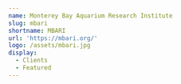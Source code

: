 ```yaml
---
name: Monterey Bay Aquarium Research Institute
slug: mbari
shortname: MBARI
url: 'https://mbari.org/'
logo: /assets/mbari.jpg
display:
  - Clients
  - Featured
---
```

